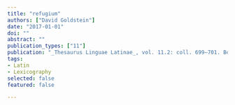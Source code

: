 ```yaml
---
title: "refugium"
authors: ["David Goldstein"]
date: "2017-01-01"
doi: ""
abstract: ""
publication_types: ["11"]
publication: "_Thesaurus Linguae Latinae_, vol. 11.2: coll. 699–701. Berlin: de Gruyter"
tags:
- Latin
- Lexicography
selected: false
featured: false

---
```


